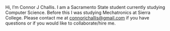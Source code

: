 Hi, I’m Connor J Challis. I am a Sacramento State student currently studying Computer Science. Before this I was studying Mechatronics at Sierra College. 
Please contact me at connorjchallis@gmail.com if you have questions or if you would like to collaborate/hire me.
